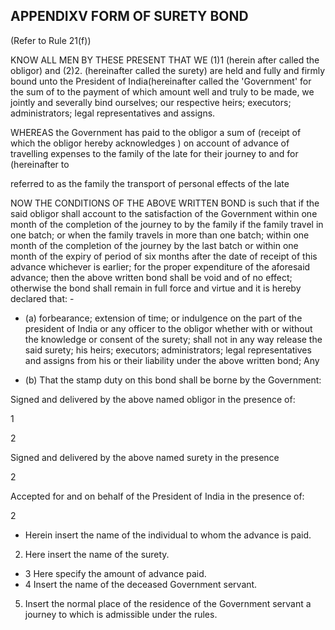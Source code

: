 ## APPENDIXV FORM OF SURETY BOND

(Refer to Rule 21(f))

KNOW ALL MEN BY THESE PRESENT THAT WE (1)1 (herein after called the obligor) and (2)2. (hereinafter called the surety) are held and fully and firmly bound unto the President of India(hereinafter called the 'Government' for the sum of to the payment of which amount well and truly to be made, we jointly and severally bind ourselves; our respective heirs; executors; administrators; legal representatives and assigns.

WHEREAS the Government has paid to the obligor a sum of (receipt of which the obligor hereby acknowledges ) on account of advance of travelling expenses to the family of the late for their journey to and for (hereinafter to

referred to as the family the transport of personal effects of the late

NOW THE CONDITIONS OF THE ABOVE WRITTEN BOND is such that if the said obligor shall account to the satisfaction of the Government within one month of the completion of the journey to by the family if the family travel in one batch; or when the family travels in more than one batch; within one month of the completion of the journey by the last batch or within one month of the expiry of period of six months after the date of receipt of this advance whichever is earlier; for the proper expenditure of the aforesaid advance; then the above written bond shall be void and of no effect; otherwise the bond shall remain in full force and virtue and it is hereby declared that: -

- (a) forbearance; extension of time; or indulgence on the part of the president of India or any officer to the obligor whether with or without the knowledge or consent of the surety; shall not in any way release the said surety; his heirs; executors; administrators; legal representatives and assigns from his or their liability under the above written bond; Any

- (b) That the stamp duty on this bond shall be borne by the Government:

Signed and delivered by the above named obligor in the presence of:

1

2

Signed and delivered by the above named surety in the presence

2

Accepted for and on behalf of the President of India in the presence of:

2

- Herein insert the name of the individual to whom the advance is paid.

2. Here insert the name of the surety.

- 3 Here specify the amount of advance paid.
- 4 Insert the name of the deceased Government servant.
5. Insert the normal place of the residence of the Government servant a journey to which is admissible under the rules.
